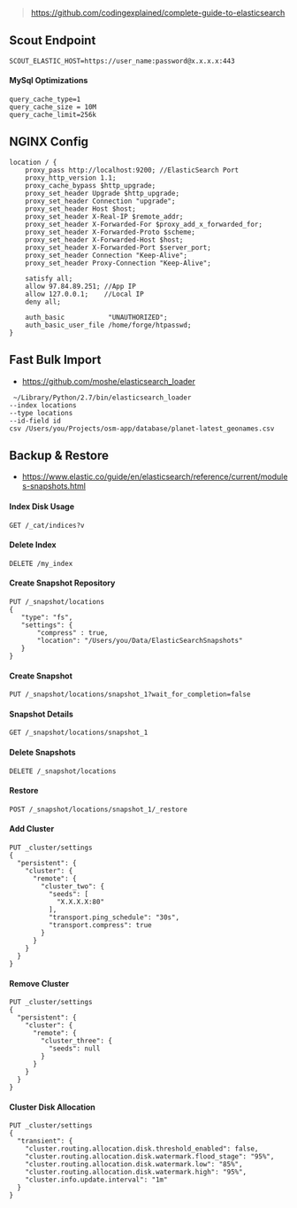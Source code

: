 > https://github.com/codingexplained/complete-guide-to-elasticsearch

## Scout Endpoint
```
SCOUT_ELASTIC_HOST=https://user_name:password@x.x.x.x:443
```

#### MySql Optimizations
```
query_cache_type=1
query_cache_size = 10M
query_cache_limit=256k
```

## NGINX Config
```
location / {
    proxy_pass http://localhost:9200; //ElasticSearch Port
    proxy_http_version 1.1;
    proxy_cache_bypass $http_upgrade;
    proxy_set_header Upgrade $http_upgrade;
    proxy_set_header Connection "upgrade";
    proxy_set_header Host $host;
    proxy_set_header X-Real-IP $remote_addr;
    proxy_set_header X-Forwarded-For $proxy_add_x_forwarded_for;
    proxy_set_header X-Forwarded-Proto $scheme;
    proxy_set_header X-Forwarded-Host $host;
    proxy_set_header X-Forwarded-Port $server_port;
    proxy_set_header Connection "Keep-Alive";
    proxy_set_header Proxy-Connection "Keep-Alive";

    satisfy all;
    allow 97.84.89.251; //App IP
    allow 127.0.0.1;    //Local IP
    deny all;

    auth_basic           "UNAUTHORIZED";
    auth_basic_user_file /home/forge/htpasswd;
}
```

## Fast Bulk Import
- https://github.com/moshe/elasticsearch_loader

```
 ~/Library/Python/2.7/bin/elasticsearch_loader 
--index locations 
--type locations 
--id-field id 
csv /Users/you/Projects/osm-app/database/planet-latest_geonames.csv
```

## Backup & Restore
- https://www.elastic.co/guide/en/elasticsearch/reference/current/modules-snapshots.html

#### Index Disk Usage
```
GET /_cat/indices?v
```

#### Delete Index
```
DELETE /my_index
```

#### Create Snapshot Repository
```
PUT /_snapshot/locations
{
   "type": "fs",
   "settings": {
       "compress" : true,
       "location": "/Users/you/Data/ElasticSearchSnapshots"
   }
}
```

#### Create Snapshot
```
PUT /_snapshot/locations/snapshot_1?wait_for_completion=false
```

#### Snapshot Details
```
GET /_snapshot/locations/snapshot_1
```

#### Delete Snapshots
```
DELETE /_snapshot/locations
```

#### Restore
```
POST /_snapshot/locations/snapshot_1/_restore
```


#### Add Cluster
```
PUT _cluster/settings
{
  "persistent": {
    "cluster": {
      "remote": {
        "cluster_two": {
          "seeds": [
            "X.X.X.X:80"
          ],
          "transport.ping_schedule": "30s",
          "transport.compress": true
        }
      }
    }
  }
}
```

#### Remove Cluster
```
PUT _cluster/settings
{
  "persistent": {
    "cluster": {
      "remote": {
        "cluster_three": {
          "seeds": null 
        }
      }
    }
  }
}
```

#### Cluster Disk Allocation
```
PUT _cluster/settings
{
  "transient": {
    "cluster.routing.allocation.disk.threshold_enabled": false,
    "cluster.routing.allocation.disk.watermark.flood_stage": "95%",
    "cluster.routing.allocation.disk.watermark.low": "85%",
    "cluster.routing.allocation.disk.watermark.high": "95%",
    "cluster.info.update.interval": "1m"
  }
}
```
